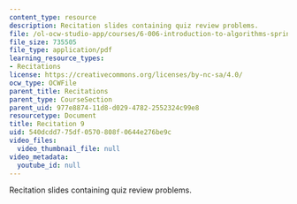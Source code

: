```yaml
---
content_type: resource
description: Recitation slides containing quiz review problems.
file: /ol-ocw-studio-app/courses/6-006-introduction-to-algorithms-spring-2008/540dcdd775df0570808f0644e276be9c_recitation09.pdf
file_size: 735505
file_type: application/pdf
learning_resource_types:
- Recitations
license: https://creativecommons.org/licenses/by-nc-sa/4.0/
ocw_type: OCWFile
parent_title: Recitations
parent_type: CourseSection
parent_uid: 977e8874-11d8-d029-4782-2552324c99e8
resourcetype: Document
title: Recitation 9
uid: 540dcdd7-75df-0570-808f-0644e276be9c
video_files:
  video_thumbnail_file: null
video_metadata:
  youtube_id: null
---
```

Recitation slides containing quiz review problems.